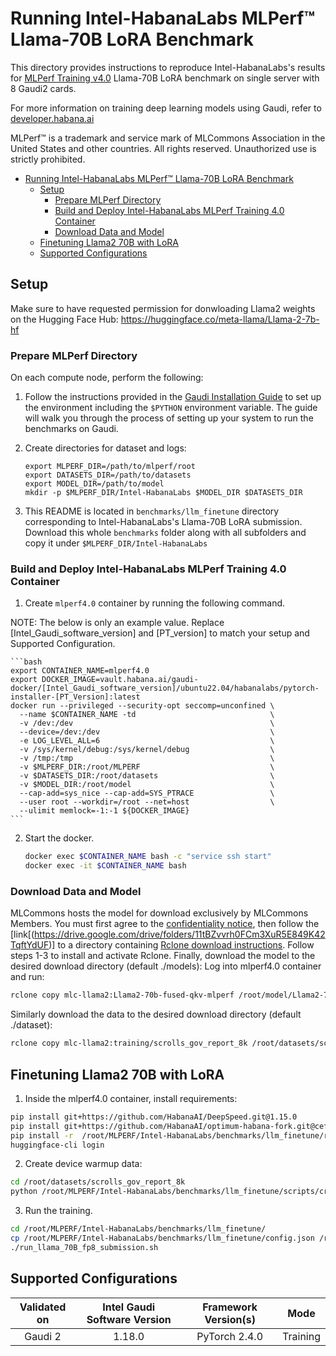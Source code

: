 # Running Intel-HabanaLabs MLPerf™ Llama-70B LoRA Benchmark

This directory provides instructions to reproduce Intel-HabanaLabs's results for [MLPerf Training v4.0](https://habana.ai/since-habanas-last-mlperf-submission/) Llama-70B LoRA benchmark on single server with 8 Gaudi2 cards.

For more information on training deep learning models using Gaudi, refer to [developer.habana.ai](https://developer.habana.ai/resources/)

MLPerf™ is a trademark and service mark of MLCommons Association in the United States and other countries. All rights reserved. Unauthorized use is strictly prohibited.

- [Running Intel-HabanaLabs MLPerf™ Llama-70B LoRA Benchmark](#running-intel-habanalabs-mlperf-llama-70b-lora-benchmark)
  - [Setup](#setup)
    - [Prepare MLPerf Directory](#prepare-mlperf-directory)
    - [Build and Deploy Intel-HabanaLabs MLPerf Training 4.0 Container](#build-and-deploy-intel-habanalabs-mlperf-training-40-container)
    - [Download Data and Model](#download-data-and-model)
  - [Finetuning Llama2 70B with LoRA](#finetuning-llama2-70b-with-lora)
  - [Supported Configurations](#supported-configurations)

## Setup

Make sure to have requested permission for donwloading Llama2 weights on the Hugging Face Hub: https://huggingface.co/meta-llama/Llama-2-7b-hf

### Prepare MLPerf Directory

On each compute node, perform the following:

1. Follow the instructions provided in the [Gaudi Installation
Guide](https://docs.habana.ai/en/latest/Installation_Guide/index.html) to set up the
environment including the `$PYTHON` environment variable.
The guide will walk you through the process of setting up your system to run the benchmarks on Gaudi.

1. Create directories for dataset and logs:
    ```
    export MLPERF_DIR=/path/to/mlperf/root
    export DATASETS_DIR=/path/to/datasets
    export MODEL_DIR=/path/to/model
    mkdir -p $MLPERF_DIR/Intel-HabanaLabs $MODEL_DIR $DATASETS_DIR
    ```

2. This README is located in `benchmarks/llm_finetune` directory corresponding to Intel-HabanaLabs's Llama-70B LoRA submission.
Download this whole `benchmarks` folder along with all subfolders and copy it under `$MLPERF_DIR/Intel-HabanaLabs`

### Build and Deploy Intel-HabanaLabs MLPerf Training 4.0 Container

1. Create `mlperf4.0` container by running the following command.

NOTE: The below is only an example value. Replace [Intel_Gaudi_software_version] and [PT_version] to match your setup and Supported Configuration.

    ```bash
    export CONTAINER_NAME=mlperf4.0
    export DOCKER_IMAGE=vault.habana.ai/gaudi-docker/[Intel_Gaudi_software_version]/ubuntu22.04/habanalabs/pytorch-installer-[PT_Version]:latest
    docker run --privileged --security-opt seccomp=unconfined \
      --name $CONTAINER_NAME -td                              \
      -v /dev:/dev                                            \
      --device=/dev:/dev                                      \
      -e LOG_LEVEL_ALL=6                                      \
      -v /sys/kernel/debug:/sys/kernel/debug                  \
      -v /tmp:/tmp                                            \
      -v $MLPERF_DIR:/root/MLPERF                             \
      -v $DATASETS_DIR:/root/datasets                         \
      -v $MODEL_DIR:/root/model                               \
      --cap-add=sys_nice --cap-add=SYS_PTRACE                 \
      --user root --workdir=/root --net=host                  \
      --ulimit memlock=-1:-1 ${DOCKER_IMAGE}
    ```

2. Start the docker.

    ```bash
    docker exec $CONTAINER_NAME bash -c "service ssh start"
    docker exec -it $CONTAINER_NAME bash
    ```

### Download Data and Model

MLCommons hosts the model for download exclusively by MLCommons Members. You must first agree to the [confidentiality notice](https://docs.google.com/forms/d/e/1FAIpQLSc_8VIvRmXM3I8KQaYnKf7gy27Z63BBoI_I1u02f4lw6rBp3g/viewform), then follow the [link[(https://drive.google.com/drive/folders/11tBZvvrh0FCm3XuR5E849K42TqftYdUF)] to a directory containing [Rclone download instructions](https://docs.google.com/document/d/1Yp2T_TsVfg8uEoEv0wa-dGP4R7r1EOHucTvDNWznWzE/edit#heading=h.at8a3matgbrk). Follow steps 1-3 to install and activate Rclone. Finally, download the model to the desired download directory (default ./models):
Log into mlperf4.0 container and run:
```bash
rclone copy mlc-llama2:Llama2-70b-fused-qkv-mlperf /root/model/Llama2-70b-fused-qkv-mlperf -P
```
Similarly download the data to the desired download directory (default ./dataset):
```bash
rclone copy mlc-llama2:training/scrolls_gov_report_8k /root/datasets/scrolls_gov_report_8k -P
```


## Finetuning Llama2 70B with LoRA

1. Inside the mlperf4.0 container, install requirements:
```bash
pip install git+https://github.com/HabanaAI/DeepSpeed.git@1.15.0
pip install git+https://github.com/HabanaAI/optimum-habana-fork.git@cef6209
pip install -r  /root/MLPERF/Intel-HabanaLabs/benchmarks/llm_finetune/requirements.txt
huggingface-cli login
```
2. Create device warmup data:
```bash
cd /root/datasets/scrolls_gov_report_8k
python /root/MLPERF/Intel-HabanaLabs/benchmarks/llm_finetune/scripts/create_warmup_data.py
```

3. Run the training.
```bash
cd /root/MLPERF/Intel-HabanaLabs/benchmarks/llm_finetune/
cp /root/MLPERF/Intel-HabanaLabs/benchmarks/llm_finetune/config.json /root/model/Llama2-70b-fused-qkv-mlperf/
./run_llama_70B_fp8_submission.sh
```
## Supported Configurations

| Validated on | Intel Gaudi Software Version | Framework Version(s) |   Mode   |
| :----------: | :--------------------------: | :------------------: | :------: |
|    Gaudi 2   |      1.18.0                   |    PyTorch 2.4.0     | Training |

